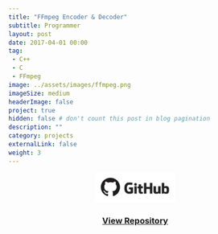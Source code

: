 ```yaml
---
title: "FFmpeg Encoder & Decoder"
subtitle: Programmer
layout: post
date: 2017-04-01 00:00
tag:
 - C++
 - C
 - FFmpeg
image: ../assets/images/ffmpeg.png
imageSize: medium
headerImage: false
project: true
hidden: false # don't count this post in blog pagination
description: ""
category: projects
externalLink: false
weight: 3
---
```


<center>
<a href='https://github.com/JadenH/cs3505_project_1'><img src='../assets/images/github.jpg' height='60'><h3>View Repository</h3></a>
</center>
